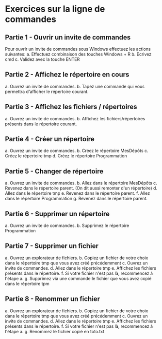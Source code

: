 # Exercices sur la ligne de commandes

## Partie 1 - Ouvrir un invite de commandes

Pour ouvrir un invite de commandes sous Windows effectuez les actions suivantes:
a. Effectuez combinaison des touches Windows + R
b. Ecrivez cmd
c. Validez avec la touche ENTER

## Partie 2 - Affichez le répertoire en cours

a. Ouvrez un invite de commandes.
b. Tapez une commande qui vous permettra d'afficher le répertoire courant.

## Partie 3 - Affichez les fichiers / répertoires

a. Ouvrez un invite de commandes.
b. Affichez les fichiers/répertoires présents dans le répertoire courant.

## Partie 4 - Créer un répertoire

a. Ouvrez un invite de commandes.
b. Créez le répertoire MesDépôts
c. Créez le répertoire tmp
d. Créez le répertoire Programmation

## Partie 5 - Changer de répertoire

a. Ouvrez un invite de commandes.
b. Allez dans le répertoire MesDépôts
c. Revenez dans le répertoire parent. (On dit aussi remonter d'un répertoire)
d. Allez dans le répertoire tmp
e. Revenez dans le répertoire parent.
f. Allez dans le répertoire Programmation
g. Revenez dans le répertoire parent.

## Partie 6 - Supprimer un répertoire

a. Ouvrez un invite de commandes.
b. Supprimez le répertoire Programmation

## Partie 7 - Supprimer un fichier

a. Ouvrez un explorateur de fichiers.
b. Copiez un fichier de votre choix dans le répertoire tmp que vous avez créé précédemment 
c. Ouvrez un invite de commandes.
d. Allez dans le répertoire tmp
e. Affichez les fichiers présents dans le répertoire.
f. Si votre fichier n'est pas là, recommencez à l'étape a.
g. Supprimez via une commande le fichier que vous avez copié dans le répertoire tpm

## Partie 8 - Renommer un fichier
a. Ouvrez un explorateur de fichiers.
b. Copiez un fichier de votre choix dans le répertoire tmp que vous avez créé précédemment 
c. Ouvrez un invite de commandes.
d. Allez dans le répertoire tmp
e. Affichez les fichiers présents dans le répertoire.
f. Si votre fichier n'est pas là, recommencez à l'étape a.
g. Renommez le fichier copié en toto.txt
